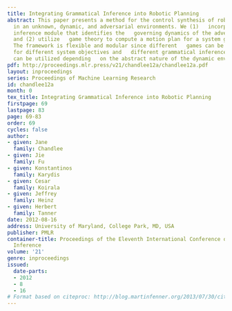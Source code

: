 ```yaml
---
title: Integrating Grammatical Inference into Robotic Planning
abstract: This paper presents a method for the control synthesis of robotic   systems
  in an unknown, dynamic, and adversarial environments. We (1)   incorporate a grammatical
  inference module that identifies the   governing dynamics of the adversarial environment
  and (2) utilize   game theory to compute a motion plan for a system given a task   specification.
  The framework is flexible and modular since different   games can be formulated
  for different system objectives and   different grammatical inference algorithms
  can be utilized depending   on the abstract nature of the dynamic environment.
pdf: http://proceedings.mlr.press/v21/chandlee12a/chandlee12a.pdf
layout: inproceedings
series: Proceedings of Machine Learning Research
id: chandlee12a
month: 0
tex_title: Integrating Grammatical Inference into Robotic Planning
firstpage: 69
lastpage: 83
page: 69-83
order: 69
cycles: false
author:
- given: Jane
  family: Chandlee
- given: Jie
  family: Fu
- given: Konstantinos
  family: Karydis
- given: Cesar
  family: Koirala
- given: Jeffrey
  family: Heinz
- given: Herbert
  family: Tanner
date: 2012-08-16
address: University of Maryland, College Park, MD, USA
publisher: PMLR
container-title: Proceedings of the Eleventh International Conference on Grammatical
  Inference
volume: '21'
genre: inproceedings
issued:
  date-parts:
  - 2012
  - 8
  - 16
# Format based on citeproc: http://blog.martinfenner.org/2013/07/30/citeproc-yaml-for-bibliographies/
---
```

